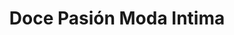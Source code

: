 ---
title: "Doce Pasión Moda Intima"
url: /santa-cruz-de-la-sierra/doce-pasion-moda-intima/
shop: ropa
---
